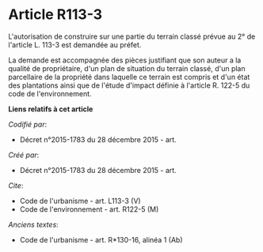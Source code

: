 # Article R113-3

L'autorisation de construire sur une partie du terrain classé prévue au 2° de l'article L. 113-3 est demandée au préfet. 

La demande est accompagnée des pièces justifiant que son auteur a la qualité de propriétaire, d'un plan de situation du
terrain classé, d'un plan parcellaire de la propriété dans laquelle ce terrain est compris et d'un état des plantations ainsi
que de l'étude d'impact définie à l'article R. 122-5 du code de l'environnement.

**Liens relatifs à cet article**

_Codifié par_:

  - Décret n°2015-1783 du 28 décembre 2015 - art.

_Créé par_:

  - Décret n°2015-1783 du 28 décembre 2015 - art.

_Cite_:

  - Code de l'urbanisme - art. L113-3 (V)
  - Code de l'environnement - art. R122-5 (M)

_Anciens textes_:

  - Code de l'urbanisme - art. R*130-16, alinéa 1 (Ab)

